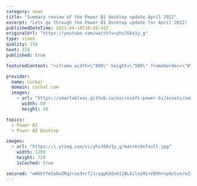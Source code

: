```yaml
---
category: news
title: "Summary review of the Power Bi desktop update April 2021"
excerpt: "Lets go through the Power BI Desktop update for April 2021!  Chapters: 00:00 Intro 00:40 Small multiples (padding control and support for combo charts) 00:55 New shapes + formatting options: 02:00 Connect to a perspective in Direct query for AAS 02:15 Crossfilter supports many to many and Performance"
publishedDateTime: 2021-04-19T10:26:42Z
originalUrl: "https://youtube.com/watch?v=yhzJG0z1y_g"
type: video
quality: 154
heat: 154
published: true

featuredContent: "<iframe width=\"800\" height=\"500\" frameborder=\"0\" src=\"https://www.youtube.com/embed/yhzJG0z1y_g\" allow=\"accelerometer; autoplay; encrypted-media; gyroscope; picture-in-picture\" allowfullscreen></iframe>"

provider:
  name: Curbal
  domain: curbal.com
  images:
    - url: "https://smartableai.github.io/microsoft-power-bi/assets/images/organizations/curbal.com-50x50.jpg"
      width: 50
      height: 50

topics:
  - Power BI
  - Power BI Desktop

images:
  - url: "https://i.ytimg.com/vi/yhzJG0z1y_g/maxresdefault.jpg"
    width: 1280
    height: 720
    isCached: true

secured: "wW6bYfmSo6wZMqJrux3+rTj3/aqpKXQvk1jBLAiloiMi+VB90+np0zCvo/eZxsZXfQDN3EDDFbe/ubJiMYwGuvZqwt2AsyqE5PrzMdBnQYSLRDdRd737zDwdK4Bw4Qo0EPHPvehxzIG2R4vq5Wh2wj6kfi7JVKcdeJPN45M8kBZIgeY3yBtT+OdwpSG4ARALKu/l9WdeOhs0xKgKRWQKTvXuqTZxM5VjUUV8+eiBQFGgsvqOP27hVyqXxdXdcT/9URS9uXbMMMOEKDzvcIWiGxlFUC8x+UcvFvVagGV7sfq/Q/qxhWRkHWoe50UKuQ9BesGu+TrBZfXnVWFqc4zrTt1GeRCM1/okVWORq6r7snEQMMbor/cYJe9FYOu6do0tVKWCnGDBa1YfNAYD1gex2x8bplBjXY2TqWuEsVEFxbs=;7K4o9SOAIVpI4rWbZ9fLzw=="
---
```


